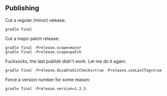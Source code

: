 ## Publishing

Cut a regular (minor) release:

```
gradle final
```

Cut a major patch release:

```
gradle final -Prelease.scope=major
gradle final -Prelease.scope=patch
```

Fucksocks, the last publish didn't work. Let me do it again:

```
gradle final -Prelease.disableGitChecks=true -Prelease.useLastTag=true
```

Force a version number for some reason:

```
gradle final -Prelease.version=1.2.3
```